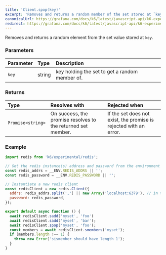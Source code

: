 ```yaml
---
title: 'Client.spop(key)'
excerpt: 'Removes and returns a random member of the set stored at `key`.'
canonicalUrl: https://grafana.com/docs/k6/latest/javascript-api/k6-experimental/redis/client/client-spop/
redirect: https://grafana.com/docs/k6/latest/javascript-api/k6-experimental/redis/client/client-spop/
---
```


Removes and returns a random element from the set value stored at `key`.

### Parameters

| Parameter | Type   | Description                                    |
| :-------- | :----- | :--------------------------------------------- |
| `key`     | string | key holding the set to get a random member of. |


### Returns

| Type              | Resolves with                                                           | Rejected when                                                              |
| :---------------- | :------------------------------------------------------------------- | :-------------------------------------------------------------------- |
| `Promise<string>` | On success, the promise resolves to the returned set member. | If the set does not exist, the promise is rejected with an error. |

### Example

<CodeGroup labels={[]}>

```javascript
import redis from 'k6/experimental/redis';

// Get the redis instance(s) address and password from the environment
const redis_addrs = __ENV.REDIS_ADDRS || '';
const redis_password = __ENV.REDIS_PASSWORD || '';

// Instantiate a new redis client
const redisClient = new redis.Client({
  addrs: redis_addrs.split(',') || new Array('localhost:6379'), // in the form of 'host:port', separated by commas
  password: redis_password,
});

export default async function () {
  await redisClient.sadd('myset', 'foo')
  await redisClient.sadd('myset', 'bar');
  await redisClient.spop('myset', 'foo');
  const members = await redisClient.smembers('myset');
  if (members.length !== 1) {
    throw new Error('sismember should have length 1');
  }
}
```

</CodeGroup>